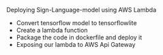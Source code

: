 Deploying Sign-Language-model using AWS Lambda
* Convert tensorflow model to tensorflowlite
* Create a lambda function
* Package the code in dockerfile and deploy it
* Exposing our lambda to AWS Api Gateway

